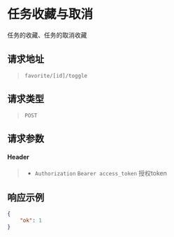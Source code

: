 # 任务收藏与取消

任务的收藏、任务的取消收藏

## 请求地址

> `favorite/[id]/toggle`

## 请求类型

> `POST`

## 请求参数

#### Header

> - `Authorization` `Bearer access_token` 授权token

## 响应示例

```json
{
    "ok": 1
}
```